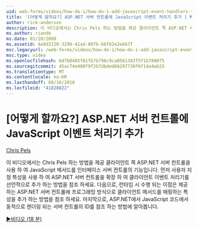 ```yaml
---
uid: web-forms/videos/how-do-i/how-do-i-add-javascript-event-handlers-to-aspnet-server-controls
title: '[어떻게 할까요?] ASP.NET 서버 컨트롤에 JavaScript 이벤트 처리기 추가 | Microsoft Docs'
author: rick-anderson
description: 이 비디오에서는 Chris Pels 하는 방법을 제공 클라이언트 쪽 ASP.NET 서버 컨트롤을 사용 하 여 JavaScript 메서드를 인터페이스 server contr. 기능...
ms.author: riande
ms.date: 03/20/2008
ms.assetid: 4e8d3220-3299-41ad-897b-bbf62e2e667f
msc.legacyurl: /web-forms/videos/how-do-i/how-do-i-add-javascript-event-handlers-to-aspnet-server-controls
msc.type: video
ms.openlocfilehash: 6d7b0485f81fb7b796c9ca0561382f5f1b780075
ms.sourcegitcommit: 45ac74e400f9f2b7dbded66297730f6f14a4eb25
ms.translationtype: MT
ms.contentlocale: ko-KR
ms.lasthandoff: 08/16/2018
ms.locfileid: "41828822"
---
```

<a name="how-do-i-add-javascript-event-handlers-to-aspnet-server-controls"></a>[어떻게 할까요?] ASP.NET 서버 컨트롤에 JavaScript 이벤트 처리기 추가
====================
[Chris Pels](https://twitter.com/chrispels)

이 비디오에서는 Chris Pels 하는 방법을 제공 클라이언트 쪽 ASP.NET 서버 컨트롤을 사용 하 여 JavaScript 메서드를 인터페이스 서버 컨트롤의 기능입니다. 먼저 사용자 지정 특성을 사용 하 여 ASP.NET 서버 컨트롤을 확장 하 여 클라이언트 이벤트 처리기를 선언적으로 추가 하는 방법을 참조 하세요. 다음으로, 런타임 시 수행 되는 이점은 제공 하는 ASP.NET 서버 컨트롤에 프로그래밍 방식으로 클라이언트 메서드를 매핑하는 특성을 추가 하는 방법을 참조 하세요. 마지막으로, ASP.NET에서 JavaScript 코드에서 동적으로 렌더링 되는 서버 컨트롤의 ID를 참조 하는 방법에 알아봅니다.

[&#9654;비디오 (18 분)](https://channel9.msdn.com/Blogs/ASP-NET-Site-Videos/how-do-i-add-javascript-event-handlers-to-aspnet-server-controls)

